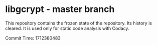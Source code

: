 # libgcrypt - master branch

This repository contains the frozen state of the repository.
Its history is cleared. It is used only for static code
analysis with Codacy.

Commit Time: 1712380483